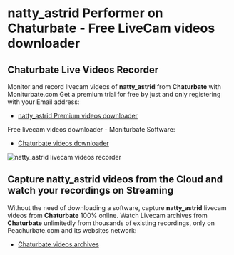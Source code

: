 # natty_astrid Performer on Chaturbate - Free LiveCam videos downloader

## Chaturbate Live Videos Recorder

Monitor and record livecam videos of **natty_astrid** from **Chaturbate** with Moniturbate.com
Get a premium trial for free by just and only registering with your Email address:
* [natty_astrid Premium videos downloader](https://moniturbate.com/request-demo-licence-key.html)

Free livecam videos downloader - Moniturbate Software:
* [Chaturbate videos downloader](https://moniturbate.com/moniturbate-download-software.html)

![natty_astrid livecam videos recorder](https://peachurnet.com/templates/moniturbate-software.png)


## Capture natty_astrid videos from the Cloud and watch your recordings on Streaming

Without the need of downloading a software, capture **natty_astrid** livecam videos from **Chaturbate** 100% online.
Watch Livecam archives from **Chaturbate** unlimitedly from thousands of existing recordings, only on Peachurbate.com and its websites network:
* [Chaturbate videos archives](https://peachurnet.com/)